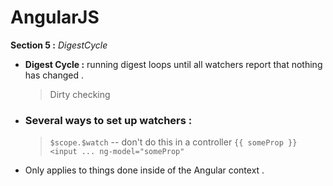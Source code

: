 # AngularJS


**Section 5 :**  *DigestCycle*


- **Digest Cycle :** running digest loops until all watchers report that nothing has changed .

    > Dirty checking

- ### Several ways to set up watchers :

    > `$scope.$watch` -- don't do this in a controller
    > `{{ someProp }}`
    > `<input ... ng-model="someProp"`

- Only applies to things done inside of the Angular context .